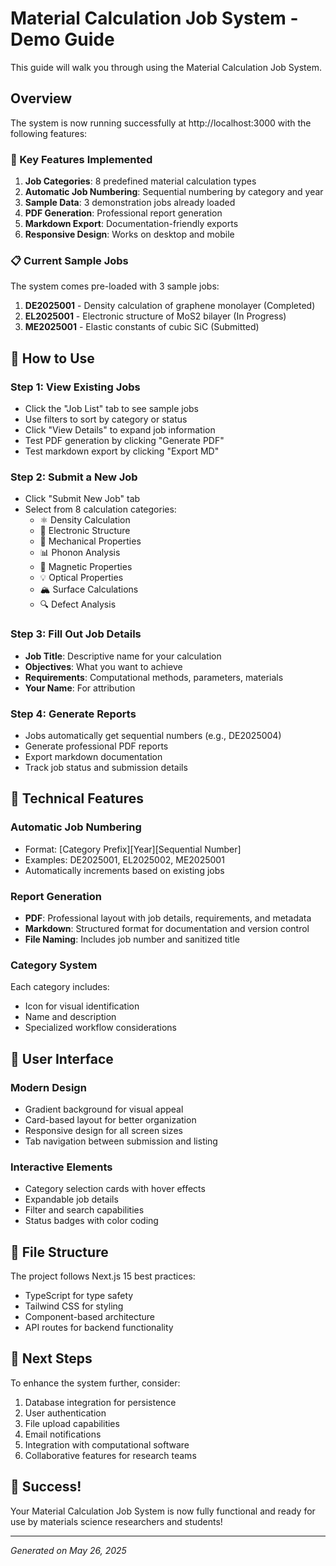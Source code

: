 # Material Calculation Job System - Demo Guide

This guide will walk you through using the Material Calculation Job System.

## Overview

The system is now running successfully at http://localhost:3000 with the following features:

### 🎯 Key Features Implemented

1. **Job Categories**: 8 predefined material calculation types
2. **Automatic Job Numbering**: Sequential numbering by category and year
3. **Sample Data**: 3 demonstration jobs already loaded
4. **PDF Generation**: Professional report generation
5. **Markdown Export**: Documentation-friendly exports
6. **Responsive Design**: Works on desktop and mobile

### 📋 Current Sample Jobs

The system comes pre-loaded with 3 sample jobs:

1. **DE2025001** - Density calculation of graphene monolayer (Completed)
2. **EL2025001** - Electronic structure of MoS2 bilayer (In Progress)  
3. **ME2025001** - Elastic constants of cubic SiC (Submitted)

## 🚀 How to Use

### Step 1: View Existing Jobs
- Click the "Job List" tab to see sample jobs
- Use filters to sort by category or status
- Click "View Details" to expand job information
- Test PDF generation by clicking "Generate PDF"
- Test markdown export by clicking "Export MD"

### Step 2: Submit a New Job
- Click "Submit New Job" tab
- Select from 8 calculation categories:
  - ⚛️ Density Calculation
  - 🔬 Electronic Structure  
  - 🔧 Mechanical Properties
  - 📊 Phonon Analysis
  - 🧲 Magnetic Properties
  - 💡 Optical Properties
  - 🏔️ Surface Calculations
  - 🔍 Defect Analysis

### Step 3: Fill Out Job Details
- **Job Title**: Descriptive name for your calculation
- **Objectives**: What you want to achieve
- **Requirements**: Computational methods, parameters, materials
- **Your Name**: For attribution

### Step 4: Generate Reports
- Jobs automatically get sequential numbers (e.g., DE2025004)
- Generate professional PDF reports
- Export markdown documentation
- Track job status and submission details

## 🔧 Technical Features

### Automatic Job Numbering
- Format: [Category Prefix][Year][Sequential Number]
- Examples: DE2025001, EL2025002, ME2025001
- Automatically increments based on existing jobs

### Report Generation
- **PDF**: Professional layout with job details, requirements, and metadata
- **Markdown**: Structured format for documentation and version control
- **File Naming**: Includes job number and sanitized title

### Category System
Each category includes:
- Icon for visual identification
- Name and description
- Specialized workflow considerations

## 🎨 User Interface

### Modern Design
- Gradient background for visual appeal
- Card-based layout for better organization
- Responsive design for all screen sizes
- Tab navigation between submission and listing

### Interactive Elements
- Category selection cards with hover effects
- Expandable job details
- Filter and search capabilities
- Status badges with color coding

## 📁 File Structure

The project follows Next.js 15 best practices:
- TypeScript for type safety
- Tailwind CSS for styling
- Component-based architecture
- API routes for backend functionality

## 🔄 Next Steps

To enhance the system further, consider:
1. Database integration for persistence
2. User authentication
3. File upload capabilities
4. Email notifications
5. Integration with computational software
6. Collaborative features for research teams

## 🎉 Success!

Your Material Calculation Job System is now fully functional and ready for use by materials science researchers and students!

---
*Generated on May 26, 2025*
